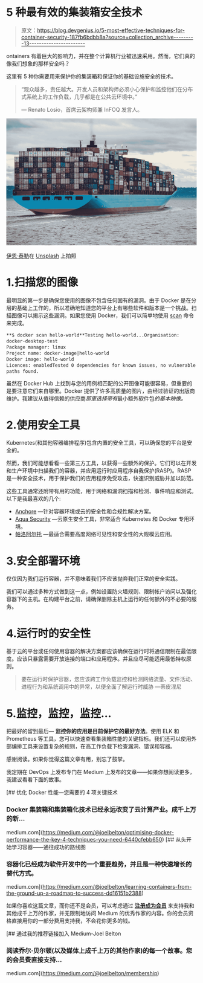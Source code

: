 # 5 种最有效的集装箱安全技术

> 原文：<https://blog.devgenius.io/5-most-effective-techniques-for-container-security-187fb6bdbb8a?source=collection_archive---------13----------------------->

ontainers 有着巨大的影响力，并在整个计算机行业被迅速采用。然而，它们真的像我们想象的那样安全吗？

这里有 5 种你需要用来保护你的集装箱和保证你的基础设施安全的技术。

> “观众越多，责任越大。开发人员和架构师必须小心保护和监控他们在分布式系统上的工作负载，几乎都是在公共云环境中。”
> 
> — Renato Losio，首席云架构师兼 InFOQ 发言人。

![](img/024113dad37b0c8e7d85e8f93554b6e7.png)

[伊恩·泰勒](https://unsplash.com/@carrier_lost?utm_source=unsplash&utm_medium=referral&utm_content=creditCopyText)在 [Unsplash](https://unsplash.com/s/photos/containers?utm_source=unsplash&utm_medium=referral&utm_content=creditCopyText) 上拍照

# 1.扫描您的图像

最明显的第一步是确保您使用的图像不包含任何固有的漏洞。由于 Docker 是在分层的基础上工作的，所以准确地知道您的平台上有哪些软件和版本是一个挑战。扫描图像可以揭示这些漏洞。如果您使用 Docker，我们可以简单地使用 [scan](https://docs.docker.com/engine/scan/) 命令来完成。

```
**$ docker scan hello-world**Testing hello-world...Organisation:  docker-desktop-test
Package manager: linux
Project name: docker-image|hello-world
Docker image: hello-world
Licences: enabledTested 0 dependencies for known issues, no vulnerable paths found.
```

虽然在 Docker Hub 上找到与您的用例相匹配的公开图像可能很容易，但重要的是要注意它们来自哪里。Docker 提供了许多高质量的图片，由经过验证的出版商维护。我建议从值得信赖的供应商*那里选择带有*最小额外软件包*的基本映像。*

# 2.使用安全工具

Kubernetes(和其他容器编排程序)包含内置的安全工具，可以确保您的平台是安全的。

然而，我们可能想看看一些第三方工具，以获得一些额外的保护。它们可以在开发和生产环境中扫描我们的容器，并应用运行时应用程序自我保护(RASP)。RASP 是一种安全技术，用于保护我们的应用程序免受攻击，快速识别威胁并加以防范。

这些工具通常还附带有用的功能，用于网络和漏洞扫描和检测、事件响应和测试。以下是我最喜欢的几个:

*   [Anchore](https://anchore.com/) —针对容器环境或云的安全性和合规性解决方案。
*   [Aqua Security](https://www.aquasec.com/) —云原生安全工具，非常适合 Kubernetes 和 Docker 专用环境。
*   [帕洛阿尔托](https://www.paloaltonetworks.com/prisma/cloud/container-security) —最适合需要高度网络可见性和安全性的大规模云应用。

# 3.安全部署环境

仅仅因为我们运行容器，并不意味着我们不应该抛弃我们正常的安全实践。

我们可以通过多种方式做到这一点，例如设置防火墙规则、限制帐户访问以及强化容器下的主机。在构建平台之前，请确保删除主机上运行的任何额外的不必要的服务。

# 4.运行时的安全性

基于云的平台或任何使用容器的解决方案都应该确保在运行时将通信限制在最低限度。应该只暴露需要开放连接的端口和应用程序。并且应尽可能适用最低特权原则。

> 要在运行时保护容器，您应该跨工作负载监控和检测网络流量、文件活动、进程行为和系统调用中的异常，以便全面了解运行时威胁
> —蒂皮涅尼

# 5.监控，监控，监控…

把最好的留到最后— **监控你的应用是目前保护它的最好方法**。使用 ELK 和 Prometheus 等工具，您可以快速查看集装箱性能的关键指标。我们还可以使用外部编排工具来设置复杂的规则，在高工作负载下检查漏洞、错误和容器。

感谢阅读。如果你觉得这篇文章有用，别忘了鼓掌。

我定期在 DevOps 上发布专门在 Medium 上发布的文章——如果你想阅读更多，我建议看看下面的故事。

[](https://medium.com/@joelbelton/optimising-docker-performance-the-key-4-techniques-you-need-6440cfebb650) [## 优化 Docker 性能—您需要的 4 项关键技术

### Docker 集装箱和集装箱化技术已经永远改变了云计算产业。成千上万的新…

medium.com](https://medium.com/@joelbelton/optimising-docker-performance-the-key-4-techniques-you-need-6440cfebb650) [](https://medium.com/@joelbelton/learning-containers-from-the-ground-up-a-roadmap-to-success-dd16151b2388) [## 从头开始学习容器——通往成功的路线图

### 容器化已经成为软件开发中的一个重要趋势，并且是一种快速增长的替代方式。

medium.com](https://medium.com/@joelbelton/learning-containers-from-the-ground-up-a-roadmap-to-success-dd16151b2388) 

如果你喜欢这篇文章，而你还不是会员，可以考虑通过 [**注册成为会员**](https://medium.com/@joelbelton/membership) 来支持我和其他成千上万的作家，并无限制地访问 Medium 的优秀作家的内容。你的会员资格直接用你的一部分费用支持我，不会花你更多的钱。

[](https://medium.com/@joelbelton/membership) [## 通过我的推荐链接加入 Medium-Joel Belton

### 阅读乔尔·贝尔顿(以及媒体上成千上万的其他作家)的每一个故事。您的会员费直接支持…

medium.com](https://medium.com/@joelbelton/membership)